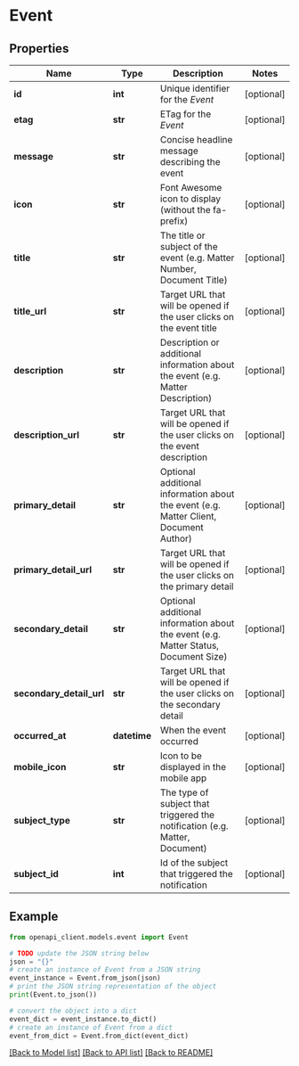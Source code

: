 # Event


## Properties

Name | Type | Description | Notes
------------ | ------------- | ------------- | -------------
**id** | **int** | Unique identifier for the *Event* | [optional] 
**etag** | **str** | ETag for the *Event* | [optional] 
**message** | **str** | Concise headline message describing the event | [optional] 
**icon** | **str** | Font Awesome icon to display (without the fa- prefix) | [optional] 
**title** | **str** | The title or subject of the event (e.g. Matter Number, Document Title) | [optional] 
**title_url** | **str** | Target URL that will be opened if the user clicks on the event title | [optional] 
**description** | **str** | Description or additional information about the event (e.g. Matter Description) | [optional] 
**description_url** | **str** | Target URL that will be opened if the user clicks on the event description | [optional] 
**primary_detail** | **str** | Optional additional information about the event (e.g. Matter Client, Document Author) | [optional] 
**primary_detail_url** | **str** | Target URL that will be opened if the user clicks on the primary detail | [optional] 
**secondary_detail** | **str** | Optional additional information about the event (e.g. Matter Status, Document Size) | [optional] 
**secondary_detail_url** | **str** | Target URL that will be opened if the user clicks on the secondary detail | [optional] 
**occurred_at** | **datetime** | When the event occurred | [optional] 
**mobile_icon** | **str** | Icon to be displayed in the mobile app | [optional] 
**subject_type** | **str** | The type of subject that triggered the notification (e.g. Matter, Document) | [optional] 
**subject_id** | **int** | Id of the subject that triggered the notification | [optional] 

## Example

```python
from openapi_client.models.event import Event

# TODO update the JSON string below
json = "{}"
# create an instance of Event from a JSON string
event_instance = Event.from_json(json)
# print the JSON string representation of the object
print(Event.to_json())

# convert the object into a dict
event_dict = event_instance.to_dict()
# create an instance of Event from a dict
event_from_dict = Event.from_dict(event_dict)
```
[[Back to Model list]](../README.md#documentation-for-models) [[Back to API list]](../README.md#documentation-for-api-endpoints) [[Back to README]](../README.md)


